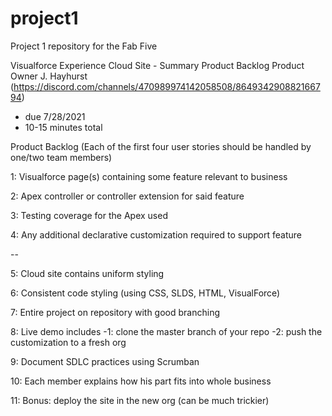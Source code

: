 # project1
Project 1 repository for the Fab Five

Visualforce Experience Cloud Site - Summary Product Backlog
Product Owner J. Hayhurst
(https://discord.com/channels/470989974142058508/864934290882166794)
- due 7/28/2021 
- 10-15 minutes total

Product Backlog 
(Each of the first four user stories should be handled by one/two team members)

1: Visualforce page(s) containing some feature relevant to business

2: Apex controller or controller extension for said feature 

3: Testing coverage for the Apex used

4: Any additional declarative customization required to support feature

--

5: Cloud site contains uniform styling

6: Consistent code styling (using CSS, SLDS, HTML, VisualForce) 

7: Entire project on repository with good branching

8: Live demo includes
  -1: clone the master branch of your repo
  -2: push the customization to a fresh org 

9: Document SDLC practices using Scrumban 
 
10: Each member explains how his part fits into whole business

11: Bonus: deploy the site in the new org (can be much trickier) 

